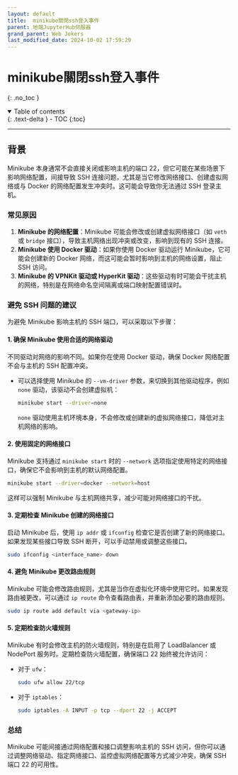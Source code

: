 ```yaml
---
layout: default
title:  minikube關閉ssh登入事件
parent: 地端JupyterHub伺服器
grand_parent: Web Jokers
last_modified_date: 2024-10-02 17:59:29
---
```


# minikube關閉ssh登入事件

{: .no_toc }

<details open markdown="block">
  <summary>
    Table of contents
  </summary>
  {: .text-delta }
- TOC
{:toc}
</details>

---

## 背景


Minikube 本身通常不会直接关闭或影响主机的端口 22，但它可能在某些场景下影响网络配置，间接导致 SSH 连接问题，尤其是当它修改网络接口、创建虚拟网络或与 Docker 的网络配置发生冲突时。这可能会导致你无法通过 SSH 登录主机。

### 常见原因
1. **Minikube 的网络配置**：Minikube 可能会修改或创建虚拟网络接口（如 `veth` 或 `bridge` 接口），导致主机网络出现冲突或改变，影响到现有的 SSH 连接。
2. **Minikube 使用 Docker 驱动**：如果你使用 Docker 驱动运行 Minikube，它可能会创建新的 Docker 网络，而这可能会暂时影响到主机的网络设置，阻止 SSH 访问。
3. **Minikube 的 VPNKit 驱动或 HyperKit 驱动**：这些驱动有时可能会干扰主机的网络，特别是在网络命名空间隔离或端口映射配置错误时。

### 避免 SSH 问题的建议
为避免 Minikube 影响主机的 SSH 端口，可以采取以下步骤：

#### 1. **确保 Minikube 使用合适的网络驱动**
不同驱动对网络的影响不同。如果你在使用 Docker 驱动，确保 Docker 网络配置不会与主机的 SSH 配置冲突。

- 可以选择使用 Minikube 的 `--vm-driver` 参数，来切换到其他驱动程序，例如 `none` 驱动，该驱动不会创建虚拟机：
  
  ```bash
  minikube start --driver=none
  ```

  `none` 驱动使用主机环境本身，不会修改或创建新的虚拟网络接口，降低对主机网络的影响。

#### 2. **使用固定的网络接口**
Minikube 支持通过 `minikube start` 时的 `--network` 选项指定使用特定的网络接口，确保它不会影响到主机的默认网络配置。

```bash
minikube start --driver=docker --network=host
```

这样可以强制 Minikube 与主机网络共享，减少可能对网络接口的干扰。

#### 3. **定期检查 Minikube 创建的网络接口**
启动 Minikube 后，使用 `ip addr` 或 `ifconfig` 检查它是否创建了新的网络接口。如果发现某些接口导致 SSH 断开，可以手动禁用或调整这些接口。

```bash
sudo ifconfig <interface_name> down
```

#### 4. **避免 Minikube 更改路由规则**
Minikube 可能会修改路由规则，尤其是当你在虚拟化环境中使用它时。如果发现路由被更改，可以通过 `ip route` 命令查看路由表，并重新添加必要的路由规则。

```bash
sudo ip route add default via <gateway-ip>
```

#### 5. **定期检查防火墙规则**
Minikube 有时会修改主机的防火墙规则，特别是在启用了 LoadBalancer 或 NodePort 服务时。定期检查防火墙配置，确保端口 22 始终被允许访问：

- 对于 `ufw`：

  ```bash
  sudo ufw allow 22/tcp
  ```

- 对于 `iptables`：

  ```bash
  sudo iptables -A INPUT -p tcp --dport 22 -j ACCEPT
  ```

### 总结
Minikube 可能间接通过网络配置和接口调整影响主机的 SSH 访问，但你可以通过调整网络驱动、指定网络接口、监控虚拟网络配置等方式减少冲突，确保 SSH 端口 22 的可用性。
